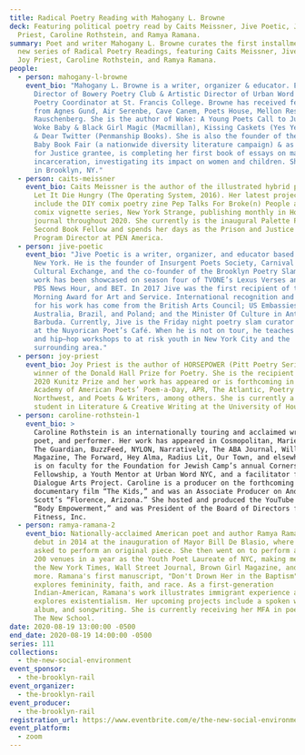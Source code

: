 ```yaml
---
title: Radical Poetry Reading with Mahogany L. Browne
deck: Featuring political poetry read by Caits Meissner, Jive Poetic, Joy
  Priest, Caroline Rothstein, and Ramya Ramana.
summary: Poet and writer Mahogany L. Browne curates the first installment in a
  new series of Radical Poetry Readings, featuring Caits Meissner, Jive Poetic,
  Joy Priest, Caroline Rothstein, and Ramya Ramana.
people:
  - person: mahogany-l-browne
    event_bio: "Mahogany L. Browne is a writer, organizer & educator. Executive
      Director of Bowery Poetry Club & Artistic Director of Urban Word NYC &
      Poetry Coordinator at St. Francis College. Browne has received fellowships
      from Agnes Gund, Air Serenbe, Cave Canem, Poets House, Mellon Research &
      Rauschenberg. She is the author of Woke: A Young Poets Call to Justice,
      Woke Baby & Black Girl Magic (Macmillan), Kissing Caskets (Yes Yes Books)
      & Dear Twitter (Penmanship Books). She is also the founder of the Woke
      Baby Book Fair (a nationwide diversity literature campaign) & as an Arts
      for Justice grantee, is completing her first book of essays on mass
      incarceration, investigating its impact on women and children. She lives
      in Brooklyn, NY."
  - person: caits-meissner
    event_bio: Caits Meissner is the author of the illustrated hybrid poetry book
      Let It Die Hungry (The Operating System, 2016). Her latest projects
      include the DIY comix poetry zine Pep Talks For Broke(n) People and a
      comix vignette series, New York Strange, publishing monthly in Hobart
      journal throughout 2020. She currently is the inaugural Palette Poetry
      Second Book Fellow and spends her days as the Prison and Justice Writing
      Program Director at PEN America.
  - person: jive-poetic
    event_bio: "Jive Poetic is a writer, organizer, and educator based in Brooklyn,
      New York. He is the founder of Insurgent Poets Society, Carnival Slam:
      Cultural Exchange, and the co-founder of the Brooklyn Poetry Slam. His
      work has been showcased on season four of TVONE’s Lexus Verses and Flow,
      PBS News Hour, and BET. In 2017 Jive was the first recipient of the John
      Morning Award for Art and Service. International recognition and support
      for his work has come from the British Arts Council; US Embassies in
      Australia, Brazil, and Poland; and the Minister Of Culture in Antigua and
      Barbuda. Currently, Jive is the Friday night poetry slam curator and host
      at the Nuyorican Poet’s Café. When he is not on tour, he teaches poetry
      and hip–hop workshops to at risk youth in New York City and the
      surrounding area."
  - person: joy-priest
    event_bio: Joy Priest is the author of HORSEPOWER (Pitt Poetry Series, 2020),
      winner of the Donald Hall Prize for Poetry. She is the recipient of the
      2020 Kunitz Prize and her work has appeared or is forthcoming in the
      Academy of American Poets’ Poem-a-Day, APR, The Atlantic, Poetry
      Northwest, and Poets & Writers, among others. She is currently a doctoral
      student in Literature & Creative Writing at the University of Houston.
  - person: caroline-rothstein-1
    event_bio: >
      Caroline Rothstein is an internationally touring and acclaimed writer,
      poet, and performer. Her work has appeared in Cosmopolitan, Marie Claire,
      The Guardian, BuzzFeed, NYLON, Narratively, The ABA Journal, Williams
      Magazine, The Forward, Hey Alma, Radius Lit, Our Town, and elsewhere. She
      is on faculty for the Foundation for Jewish Camp’s annual Cornerstone
      Fellowship, a Youth Mentor at Urban Word NYC, and a facilitator for the
      Dialogue Arts Project. Caroline is a producer on the forthcoming
      documentary film “The Kids,” and was an Associate Producer on Andrea B.
      Scott’s “Florence, Arizona.” She hosted and produced the YouTube series
      “Body Empowerment,” and was President of the Board of Directors for Mental
      Fitness, Inc.
  - person: ramya-ramana-2
    event_bio: Nationally-acclaimed American poet and author Ramya Ramana made her
      debut in 2014 at the inauguration of Mayor Bill De Blasio, where she was
      asked to perform an original piece. She then went on to perform at over
      200 venues in a year as the Youth Poet Laureate of NYC, making mentions in
      the New York Times, Wall Street Journal, Brown Girl Magazine, and many
      more. Ramana's first manuscript, "Don't Drown Her in the Baptism",
      explores femininity, faith, and race. As a first-generation
      Indian-American, Ramana's work illustrates immigrant experience and
      explores existentialism. Her upcoming projects include a spoken word
      album, and songwriting. She is currently receiving her MFA in poetry at
      The New School.
date: 2020-08-19 13:00:00 -0500
end_date: 2020-08-19 14:00:00 -0500
series: 111
collections:
  - the-new-social-environment
event_sponsor:
  - the-brooklyn-rail
event_organizer:
  - the-brooklyn-rail
event_producer:
  - the-brooklyn-rail
registration_url: https://www.eventbrite.com/e/the-new-social-environment-111-radical-poetry-with-mahogany-l-browne-tickets-117063797971?aff=ebdssbonlinesearch
event_platform:
  - zoom
---
```

